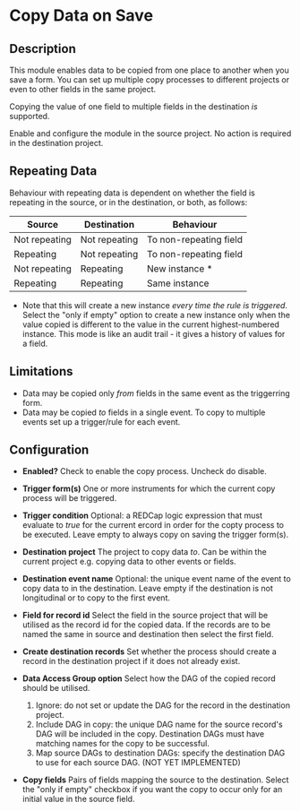 # Copy Data on Save

## Description

This module enables data to be copied from one place to another when you save a form. You can set up multiple copy processes to different projects or even to other fields in the same project.

Copying the value of one field to multiple fields in the destination *is* supported.

Enable and configure the module in the source project. No action is required in the destination project.

## Repeating Data

Behaviour with repeating data is dependent on whether the field is repeating in the source, or in the destination, or both, as follows:

| Source        | Destination   | Behaviour              |
| ------------- | ------------- | ---------------------- |
| Not repeating | Not repeating | To non-repeating field |
| Repeating     | Not repeating | To non-repeating field |
| Not repeating | Repeating     | New instance *         |
| Repeating     | Repeating     | Same instance          |

* Note that this will create a new instance *every time the rule is triggered*. Select the "only if empty" option to create a new instance only when the value copied is different to the value in the current highest-numbered instance. This mode is like an audit trail - it gives a history of values for a field. 

## Limitations

* Data may be copied only *from* fields in the same event as the triggerring form.
* Data may be copied *to* fields in a single event. To copy to multiple events set up a trigger/rule for each event.

## Configuration

* **Enabled?**
	Check to enable the copy process. Uncheck do disable.
	
* **Trigger form(s)**
	One or more instruments for which the current copy process will be triggered.

* **Trigger condition**
	Optional: a REDCap logic expression that must evaluate to *true* for the current ercord in order for the copty process to be executed. Leave empty to always copy on saving the trigger form(s).
	
* **Destination project**
	The project to copy data *to*. Can be within the current project e.g. copying data to other events or fields.
	
* **Destination event name**
	Optional: the unique event name of the event to copy data to in the destination. Leave empty if the destination is not longitudinal or to copy to the first event.
	
* **Field for record id**
	Select the field in the source project that will be utilised as the record id for the copied data. If the records are to be named the same in source and destination then select the first field.
	
* **Create destination records**
	Set whether the process should create a record in the destination project if it does not already exist.

* **Data Access Group option**
    Select how the DAG of the copied record should be utilised.
    1. Ignore: do not set or update the DAG for the record in the destination project.
    2. Include DAG in copy: the unique DAG name for the source record's DAG will be included in the copy. Destination DAGs must have matching names for the copy to be successful.
    3. Map source DAGs to destination DAGs: specify the destination DAG to use for each source DAG. (NOT YET IMPLEMENTED)

* **Copy fields**
    Pairs of fields mapping the source to the destination.
    Select the "only if empty" checkbox if you want the copy to occur only for an initial value in the source field.
	